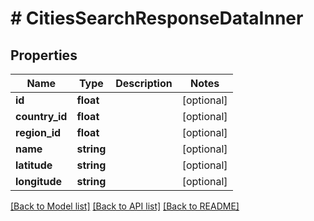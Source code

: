 # # CitiesSearchResponseDataInner

## Properties

Name | Type | Description | Notes
------------ | ------------- | ------------- | -------------
**id** | **float** |  | [optional]
**country_id** | **float** |  | [optional]
**region_id** | **float** |  | [optional]
**name** | **string** |  | [optional]
**latitude** | **string** |  | [optional]
**longitude** | **string** |  | [optional]

[[Back to Model list]](../../README.md#models) [[Back to API list]](../../README.md#endpoints) [[Back to README]](../../README.md)
